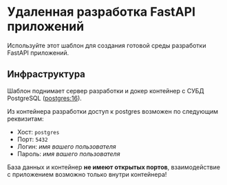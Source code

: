 # Удаленная разработка FastAPI приложений

Используйте этот шаблон для создания готовой среды разработки FastAPI приложений.


## Инфраструктура

Шаблон поднимает сервер разработки и докер контейнер с СУБД PostgreSQL ([postgres:16](https://hub.docker.com/_/postgres)).

Из контейнера разработки доступ к postgres возможен по следующим реквизитам:
- Хост: `postgres`
- Порт: `5432`
- Логин: *имя вашего пользователя*
- Пароль: *имя вашего пользователя*

База данных и контейнер **не имеют открытых портов**, взаимодействие с приложением возможно только внутри контейнера!
